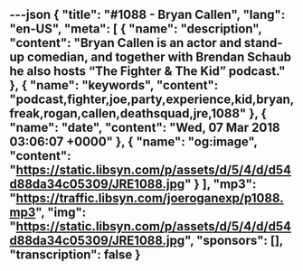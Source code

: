 ---json
{
  "title": "#1088 - Bryan Callen",
  "lang": "en-US",
  "meta": [
    {
      "name": "description",
      "content": "Bryan Callen is an actor and stand-up comedian, and together with Brendan Schaub he also hosts “The Fighter & The Kid” podcast."
    },
    {
      "name": "keywords",
      "content": "podcast,fighter,joe,party,experience,kid,bryan,freak,rogan,callen,deathsquad,jre,1088"
    },
    {
      "name": "date",
      "content": "Wed, 07 Mar 2018 03:06:07 +0000"
    },
    {
      "name": "og:image",
      "content": "https://static.libsyn.com/p/assets/d/5/4/d/d54d88da34c05309/JRE1088.jpg"
    }
  ],
  "mp3": "https://traffic.libsyn.com/joeroganexp/p1088.mp3",
  "img": "https://static.libsyn.com/p/assets/d/5/4/d/d54d88da34c05309/JRE1088.jpg",
  "sponsors": [],
  "transcription": false
}
---
<episode-header />

<timemark seconds="0" />

<transcribe-call-to-action />

<episode-footer />